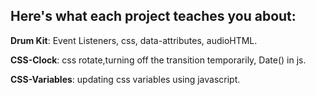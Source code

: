 ## Here's what each project teaches you about:


**Drum Kit**: Event Listeners, css, data-attributes, audioHTML.

**CSS-Clock**: css rotate,turning off the transition temporarily, Date() in js.

**CSS-Variables**: updating css variables using javascript.
